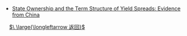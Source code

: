- [State Ownership and the Term Structure of Yield Spreads: Evidence from China](courses/中国金融学前沿研究/week6.md)

&nbsp;
&nbsp;
[$\ \large{\longleftarrow 返回}$](courses/README.md)